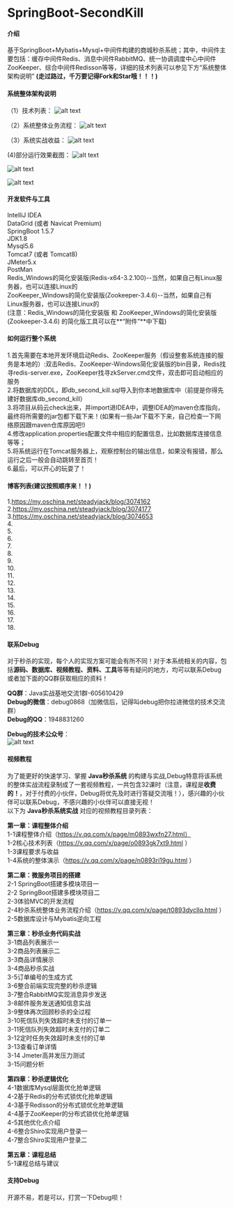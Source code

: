 # SpringBoot-SecondKill

#### 介绍
基于SpringBoot+Mybatis+Mysql+中间件构建的商城秒杀系统；其中，中间件主要包括：缓存中间件Redis、消息中间件RabbitMQ、统一协调调度中心中间件ZooKeeper、综合中间件Redisson等等，详细的技术列表可以参见下方“系统整体架构说明”
**(走过路过，千万要记得Fork和Star哦！！！)**

#### 系统整体架构说明
（1）技术列表：
![alt text](https://files.gitee.com/group1/M00/08/7C/PaAvDF0kBYCAWZORAACYT2bH4WY459.png?token=e2082cb496a17897d4eb448b3a7f36b1&ts=1562642213&attname=3.png&disposition=inline)

（2）系统整体业务流程：
![alt text](https://files.gitee.com/group1/M00/08/7C/PaAvDF0kBXGAW-SdAAH3nhiBJ5U111.png?token=8d23a9b74a10c3a88a226d6ecae101b6&ts=1562644118&attname=2.png&disposition=inline)

（3）系统实战收益：
![alt text](https://files.gitee.com/group1/M00/08/7C/PaAvDF0kBY6AHtLtAACNSer3qrA910.png?token=238ccd82971b948c87c7eb64b0016287&ts=1562644118&attname=4.png&disposition=inline)  

(4)部分运行效果截图：
![alt text](https://files.gitee.com/group1/M00/08/87/PaAvDF0m2_uALejlAAEfR89rV-I395.png?token=d9ea17cafb5bcc755c2fd265017c3751&ts=1562827772&attname=Java%E5%95%86%E5%9F%8E%E7%A7%92%E6%9D%80%E7%B3%BB%E7%BB%9F%E8%BF%90%E8%A1%8C%E9%83%A8%E5%88%86%E6%88%AA%E5%9B%BE.png&disposition=inline)    

![alt text](https://files.gitee.com/group1/M00/08/91/PaAvDF0rCtOAWd5HAACHh3r1W3M130.png?token=682761a507c3ed6a2d8ae69cdba769ac&ts=1563101933&attname=1.png&disposition=inline)   
 
![alt text](https://files.gitee.com/group1/M00/08/91/PaAvDF0rCu2AcrqFAAA4XM8pHqg987.png?token=cb976d0038ae6130281f873d7f2976ef&ts=1563101933&attname=3.png&disposition=inline)   
 

#### 开发软件与工具
IntelliJ IDEA  
DataGrid (或者 Navicat Premium)  
SpringBoot 1.5.7  
JDK1.8  
Mysql5.6  
Tomcat7 (或者 Tomcat8)  
JMeter5.x  
PostMan  
Redis_Windows的简化安装版(Redis-x64-3.2.100)--当然，如果自己有Linux服务器，也可以连接Linux的  
ZooKeeper_Windows的简化安装版(Zookeeper-3.4.6)--当然，如果自己有Linux服务器，也可以连接Linux的  
(注意：Redis_Windows的简化安装版 和 ZooKeeper_Windows的简化安装版(Zookeeper-3.4.6) 的简化版工具可以在**“附件”**中下载)

#### 如何运行整个系统  
1.首先需要在本地开发环境启动Redis、ZooKeeper服务（假设整套系统连接的服务是本地的）:双击Redis、ZooKeeper-Windows简化安装版的bin目录，Redis找寻redis-server.exe，ZooKeeper找寻zkServer.cmd文件，双击即可启动相应的服务     
2.将数据库的DDL，即db_second_kill.sql导入到你本地数据库中（前提是你得先建好数据库db_second_kill）     
3.将项目从码云check出来，并import进IDEA中，调整IDEA的maven仓库指向，最终将所需要的jar包都下载下来！(如果有一些Jar下载不下来，自己检查一下网络原因跟maven仓库原因吧!)    
4.修改application.properties配置文件中相应的配置信息，比如数据库连接信息等等；    
5.将系统运行在Tomcat服务器上，观察控制台的输出信息，如果没有报错，那么运行之后一般会自动跳转至首页！  
6.最后，可以开心的玩耍了！  

#### 博客列表(建议按照顺序来！！)  
1.https://my.oschina.net/steadyjack/blog/3074162  
2.https://my.oschina.net/steadyjack/blog/3074177  
3.https://my.oschina.net/steadyjack/blog/3074653  
4.  
5.  
6.  
7.   
8.     
9.     
10.     
11.  
12.  
13.  
14.  
15.  
16.  
17.  
18.


#### 联系Debug
对于秒杀的实现，每个人的实现方案可能会有所不同！对于本系统相关的内容，包括**源码、数据库、视频教程、资料、工具**等等有疑问的地方，均可以联系Debug或者加下面的QQ群获取相应的资料！

**QQ群**：Java实战基地交流1群-605610429   
**Debug的微信**：debug0868（加微信后，记得叫debug把你拉进微信的技术交流群）  
**Debug的QQ**：1948831260 <a target='_blank' href='http://wpa.qq.com/msgrd?v=1&uin=1948831260&site=qq&menu=yes'>                      	<img border='0' src='http://wpa.qq.com/pa?p=2:1948831260:41' alt='' title=''></a>

**Debug的技术公众号**：  
![alt text](https://files.gitee.com/group1/M00/08/7C/PaAvDF0kCTmAHh9jAACWhfefKaQ486.jpg?token=fd4dbdaed2838d22c6e75693834c634e&ts=1562642746&attname=15cm.jpg&disposition=inline)  


#### 视频教程
为了能更好的快速学习、掌握 **Java秒杀系统** 的构建与实战,Debug特意将该系统的整体实战流程录制成了一套视频教程，一共包含32课时（注意，课程是**收费的！**，对于付费的小伙伴，Debug将优先及时进行答疑交流哦！），感兴趣的小伙伴可以联系Debug，不感兴趣的小伙伴可以直接无视！  
以下为 **Java秒杀系统实战** 对应的视频教程目录列表：    

**第一章：课程整体介绍**  
1-1课程整体介绍（https://v.qq.com/x/page/m0893wxfn27.html）  
1-2核心技术列表（https://v.qq.com/x/page/o0893gk7xt9.html ）  
1-3课程要求与收益  
1-4系统的整体演示（https://v.qq.com/x/page/n0893ri19gu.html ）    
  
**第二章：微服务项目的搭建**  
2-1 SpringBoot搭建多模块项目一  
2-2 SpringBoot搭建多模块项目二  
2-3体验MVC的开发流程  
2-4秒杀系统整体业务流程介绍（https://v.qq.com/x/page/t0893dycllq.html ）  
2-5数据库设计与Mybatis逆向工程  
  
**第三章：秒杀业务代码实战**  
3-1商品列表展示一  
3-2商品列表展示二  
3-3商品详情展示  
3-4商品秒杀实战  
3-5订单编号的生成方式  
3-6整合前端实现完整的秒杀逻辑  
3-7整合RabbitMQ实现消息异步发送  
3-8邮件服务发送通知信息实战  
3-9整体再次回顾秒杀的全过程  
3-10死信队列失效超时未支付的订单一  
3-11死信队列失效超时未支付的订单二  
3-12定时任务失效超时未支付的订单  
3-13查看订单详情  
3-14 Jmeter高并发压力测试  
3-15问题分析  

**第四章：秒杀逻辑优化**  
4-1数据库Mysql层面优化抢单逻辑  
4-2基于Redis的分布式锁优化抢单逻辑  
4-3基于Redisson的分布式锁优化抢单逻辑  
4-4基于ZooKeeper的分布式锁优化抢单逻辑  
4-5其他优化点介绍  
4-6整合Shiro实现用户登录一  
4-7整合Shiro实现用户登录二  

**第五章：课程总结**  
5-1课程总结与建议  

#### 支持Debug  
开源不易，若是可以，打赏一下Debug呗！  





